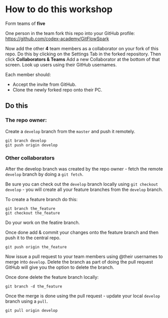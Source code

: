 # How to do this workshop

Form teams of **five**

One person in the team fork this repo into your GitHub profile: https://github.com/codex-academy/GitFlowSpark

Now add the other **4** team members as a collaborator on your fork of this repo. Do this by clicking on the Settings Tab in the forked repository. Then click **Collaborators & Teams** Add a new Collaborator at the bottom of that screen. Look up users using their GitHub usernames.

Each member should:

* Accept the invite from GitHub.
* Clone the newly forked repo onto their PC.

## Do this

### The repo owner:

Create a `develop` branch from the `master` and push it remotely.

```
git branch develop
git push origin develop
```

### Other collaborators

After the develop branch was created by the repo owner - fetch the remote `develop` branch by doing a `git fetch`.

Be sure you can check out the `develop` branch locally using `git checkout develop` - you will create all your feature branches from the `develop` branch.

To create a feature branch do this:

```
git branch the_feature
git checkout the_feature
```

Do your work on the featire branch.

Once done add & commit your changes onto the feature branch and then push it to the central repo.

```
git push origin the_feature
```

Now issue a pull request to your team members using @their usernames to merge into `develop`. Delete the branch as part of doing the pull request GitHub will give you the option to delete the branch.

Once done delete the feature branch locally:

```
git branch -d the_feature
```

Once the merge is done using the pull request - update your local `develop` branch using a `pull`.

```
git pull origin develop
```





